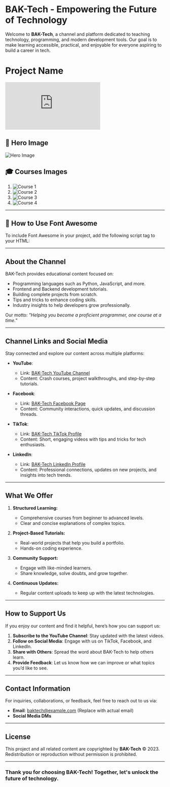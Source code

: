 # BAK-Tech - Empowering the Future of Technology

Welcome to **BAK-Tech**, a channel and platform dedicated to teaching technology, programming, and modern development tools. Our goal is to make learning accessible, practical, and enjoyable for everyone aspiring to build a career in tech.  
# Project Name

[![Font Awesome](https://kit.fontawesome.com/97ea074b2c.js)](https://fontawesome.com)

## 📸 Hero Image
![Hero Image](https://images.unsplash.com/photo-1522202176988-66273c2fd55f?ixlib=rb-4.0.3&ixid=M3wxMjA3fDB8MHxwaG90by1wYWdlfHx8fGVufDB8fHx8fA%3D%3D&auto=format&fit=crop&w=600&q=80)

## 🎓 Courses Images

1. ![Course 1](https://images.unsplash.com/photo-1523437113738-bbd3cc89fb19?ixlib=rb-4.0.3&ixid=M3wxMjA3fDB8MHxwaG90by1wYWdlfHx8fGVufDB8fHx8fA%3D%3D&auto=format&fit=crop&w=300&q=80)
2. ![Course 2](https://images.unsplash.com/photo-1579468118864-1b9ea3c0db4a?ixlib=rb-4.0.3&ixid=M3wxMjA3fDB8MHxwaG90by1wYWdlfHx8fGVufDB8fHx8fA%3D%3D&auto=format&fit=crop&w=300&q=80)
3. ![Course 3](https://images.unsplash.com/photo-1551650975-87deedd944c3?ixlib=rb-4.0.3&ixid=M3wxMjA3fDB8MHxwaG90by1wYWdlfHx8fGVufDB8fHx8fA%3D%3D&auto=format&fit=crop&w=300&q=80)
4. ![Course 4](https://images.unsplash.com/photo-1509228468518-180dd4864904?ixlib=rb-4.0.3&ixid=M3wxMjA3fDB8MHxwaG90by1wYWdlfHx8fGVufDB8fHx8fA%3D%3D&auto=format&fit=crop&w=300&q=80)

---

## 🔗 How to Use Font Awesome
To include Font Awesome in your project, add the following script tag to your HTML:
<script src="https://kit.fontawesome.com/97ea074b2c.js" crossorigin="anonymous"></script>

---

## About the Channel  

BAK-Tech provides educational content focused on:  
- Programming languages such as Python, JavaScript, and more.  
- Frontend and Backend development tutorials.  
- Building complete projects from scratch.  
- Tips and tricks to enhance coding skills.  
- Industry insights to help developers grow professionally.  

Our motto: *"Helping you become a proficient programmer, one course at a time."*  

---

## Channel Links and Social Media  

Stay connected and explore our content across multiple platforms:  

- **YouTube**:  
  - Link: [BAK-Tech YouTube Channel](https://www.youtube.com/@BakTech)  
  - Content: Crash courses, project walkthroughs, and step-by-step tutorials.  

- **Facebook**:  
  - Link: [BAK-Tech Facebook Page](https://www.facebook.com/profile.php?id=61562757375056&notif_id=1726106292799511&notif_t=page_user_activity&ref=notif)  
  - Content: Community interactions, quick updates, and discussion threads.  

- **TikTok**:  
  - Link: [BAK-Tech TikTok Profile](https://www.tiktok.com/@baktechnology)  
  - Content: Short, engaging videos with tips and tricks for tech enthusiasts.  

- **LinkedIn**:  
  - Link: [BAK-Tech LinkedIn Profile](https://www.linkedin.com/in/bak-tech-11000028b/)  
  - Content: Professional connections, updates on new projects, and insights into tech trends.  

---

## What We Offer  

1. **Structured Learning:**  
   - Comprehensive courses from beginner to advanced levels.  
   - Clear and concise explanations of complex topics.  

2. **Project-Based Tutorials:**  
   - Real-world projects that help you build a portfolio.  
   - Hands-on coding experience.  

3. **Community Support:**  
   - Engage with like-minded learners.  
   - Share knowledge, solve doubts, and grow together.  

4. **Continuous Updates:**  
   - Regular content uploads to keep up with the latest technologies.  

---

## How to Support Us  

If you enjoy our content and find it helpful, here’s how you can support us:  

1. **Subscribe to the YouTube Channel**: Stay updated with the latest videos.  
2. **Follow on Social Media**: Engage with us on TikTok, Facebook, and LinkedIn.  
3. **Share with Others**: Spread the word about BAK-Tech to help others learn.  
4. **Provide Feedback**: Let us know how we can improve or what topics you’d like to see.  

---

## Contact Information  

For inquiries, collaborations, or feedback, feel free to reach out to us via:  
- **Email**: baktech@example.com (Replace with actual email)  
- **Social Media DMs**  

---

## License  

This project and all related content are copyrighted by **BAK-Tech** © 2023. Redistribution or reproduction without permission is prohibited.  

---

### Thank you for choosing BAK-Tech! Together, let's unlock the future of technology.
